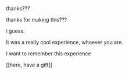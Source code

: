 thanks???


thanks for making this???




i guess.


it was a really cool experience, whoever you are.

I want to remember this experience



[[here, have a gift]]
